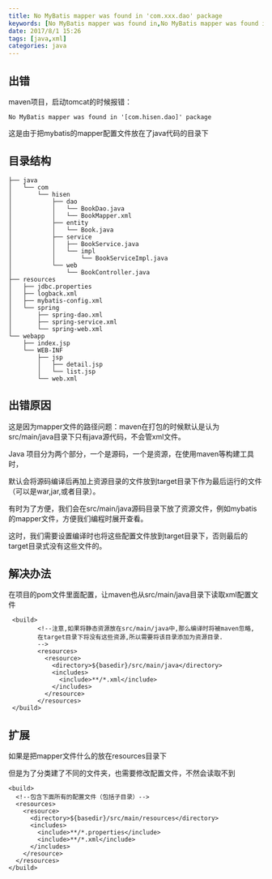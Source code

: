 ```yaml
---
title: No MyBatis mapper was found in 'com.xxx.dao' package 
keywords: [No MyBatis mapper was found in,No MyBatis mapper was found in 'com.xxx.dao' package]
date: 2017/8/1 15:26
tags: [java,xml]
categories: java
---
```


出错
---
maven项目，启动tomcat的时候报错：
```
No MyBatis mapper was found in '[com.hisen.dao]' package 
```
这是由于把mybatis的mapper配置文件放在了java代码的目录下

目录结构
---
```
├── java
│   └── com
│       └── hisen
│           ├── dao
│           │   └── BookDao.java
│           │   └── BookMapper.xml
│           ├── entity
│           │   └── Book.java
│           ├── service
│           │   ├── BookService.java
│           │   └── impl
│           │       └── BookServiceImpl.java
│           └── web
│               └── BookController.java
├── resources
│   ├── jdbc.properties
│   ├── logback.xml
│   ├── mybatis-config.xml
│   └── spring
│       ├── spring-dao.xml
│       ├── spring-service.xml
│       └── spring-web.xml
└── webapp
    ├── index.jsp
    └── WEB-INF
        ├── jsp
        │   ├── detail.jsp
        │   └── list.jsp
        └── web.xml
```

出错原因
---
<!--more-->
这是因为mapper文件的路径问题：maven在打包的时候默认是认为src/main/java目录下只有java源代码，不会管xml文件。

Java 项目分为两个部分，一个是源码，一个是资源，在使用maven等构建工具时，

默认会将源码编译后再加上资源目录的文件放到target目录下作为最后运行的文件（可以是war,jar,或者目录）。

有时为了方便，我们会在src/main/java源码目录下放了资源文件，例如mybatis的mapper文件，方便我们编程时展开查看。

这时，我们需要设置编译时也将这些配置文件放到target目录下，否则最后的target目录式没有这些文件的。

解决办法
---
在项目的pom文件里面配置，让maven也从src/main/java目录下读取xml配置文件
```
 <build>
        <!--注意,如果将静态资源放在src/main/java中,那么编译时将被maven忽略,
        在target目录下将没有这些资源,所以需要将该目录添加为资源目录.
        -->
        <resources>
          <resource>
            <directory>${basedir}/src/main/java</directory>
            <includes>
              <include>**/*.xml</include>
            </includes>
          </resource>
        </resources>
 </build>
```
扩展
---
如果是把mapper文件什么的放在resources目录下

但是为了分类建了不同的文件夹，也需要修改配置文件，不然会读取不到
```
<build>
  <!--包含下面所有的配置文件（包括子目录）-->
  <resources>
    <resource>
      <directory>${basedir}/src/main/resources</directory>
      <includes>
        <include>**/*.properties</include>
        <include>**/*.xml</include>
      </includes>
    </resource>
  </resources>
</build>
```